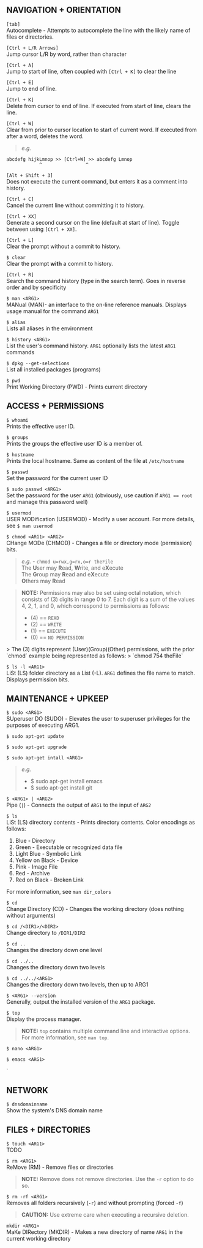 ## NAVIGATION + ORIENTATION<br/>
`[tab]`<br/>
Autocomplete - Attempts to autocomplete the line with the likely name of files or directories.

`[Ctrl + L/R Arrows]`<br/>
Jump cursor L/R by word, rather than character

`[Ctrl + A]`<br/>
Jump to start of line, often coupled with `[Ctrl + K]` to clear the line

`[Ctrl + E]`<br/>
Jump to end of line.

`[Ctrl + K]`<br/>
Delete from cursor to end of line. If executed from start of line, clears the line.

`[Ctrl + W]`<br/>
Clear from prior to cursor location to start of current word. If executed from after a word, deletes the word.<br/>
> _e.g._
```
abcdefg hijkLmnop >> [Ctrl+W] >> abcdefg Lmnop
            ^                ^
```

`[Alt + Shift + 3]`<br/>
Does not execute the current command, but enters it as a comment into history.

`[Ctrl + C]`<br/>
Cancel the current line without committing it to history.

`[Ctrl + XX]`<br/>
Generate a second cursor on the line (default at start of line). Toggle between using `[Ctrl + XX]`.

`[Ctrl + L]`<br/>
Clear the prompt without a commit to history.

`$ clear`<br/>
Clear the prompt **with** a commit to history.

`[Ctrl + R]`<br/>
Search the command history (type in the search term). Goes in reverse order and by specificity

`$ man <ARG1>`<br/>
MANual (MAN)- an interface to the on-line reference manuals. Displays usage manual for the command `ARG1`

`$ alias`<br/>
Lists all aliases in the environment

`$ history <ARG1>`<br/>
List the user's command history. `ARG1` optionally lists the latest `ARG1` commands

`$ dpkg --get-selections`<br/>
List all installed packages (programs)

`$ pwd`<br/>
Print Working Directory (PWD) - Prints current directory

## ACCESS + PERMISSIONS<br/>

`$ whoami`<br/>
Prints the effective user ID.

`$ groups`<br/>
Prints the groups the effective user ID is a member of.

`$ hostname`<br/>
Prints the local hostname. Same as content of the file at `/etc/hostname`

`$ passwd`<br/>
Set the password for the current user ID

`$ sudo passwd <ARG1>`<br/>
Set the password for the user `ARG1` (obviously, use caution if `ARG1 == root` and manage this password well)

`$ usermod`<br/>
USER MODification (USERMOD) - Modify a user account. For more details, see `$ man usermod`

`$ chmod <ARG1> <ARG2>`<br/>
CHange MODe (CHMOD) - Changes a file or directory mode (permission) bits. <br/>
> _e.g._ - `chmod u=rwx,g=rx,o=r theFile` <br/>
> The **U**ser may **R**ead, **W**rite, and e**X**ecute <br/>
> The **G**roup may **R**ead and e**X**ecute <br/>
> **O**thers may **R**ead <br/>

> **NOTE:** Permissions may also be set using octal notation, which consists of (3) digits in range 0 to 7. Each digit is a sum of the values 4, 2, 1, and 0, which correspond to permissions as follows:
> * (4) == `READ`
> * (2) == `WRITE`
> * (1) == `EXECUTE`
> * (0) == `NO PERMISSION`
<a/>
> The (3) digits represent (User)(Group)(Other) permissions, with the prior `chmod` example being represented as follows:
> `chmod 754 theFile`

`$ ls -l <ARG1>`<br/>
LiSt (LS) folder directory as a List (-L). `ARG1` defines the file name to match. Displays permission bits.


## MAINTENANCE + UPKEEP<br/>

`$ sudo <ARG1>`<br/>
SUperuser DO (SUDO) - Elevates the user to superuser privileges for the purposes of executing ARG1.

`$ sudo apt-get update`<br/>

`$ sudo apt-get upgrade`<br/>

`$ sudo apt-get intall <ARG1>`<br/>

> _e.g._
> * $ sudo apt-get install emacs
> * $ sudo apt-get install git

`$ <ARG1> | <ARG2> `<br/>
Pipe (`|`) - Connects the output of `ARG1` to the input of `ARG2`

`$ ls`<br/>
LiSt (LS) directory contents - Prints directory contents. Color encodings as follows:
1. Blue - Directory
2. Green - Executable or recognized data file
3. Light Blue - Symbolic Link
4. Yellow on Black - Device
5. Pink - Image File
6. Red - Archive
7. Red on Black - Broken Link

For more information, see `man dir_colors`

`$ cd`<br/>
Change Directory (CD) - Changes the working directory (does nothing without arguments)

`$ cd /<DIR1>/<DIR2>`<br/>
Change directory to `/DIR1/DIR2`

`$ cd ..`<br/>
Changes the directory down one level

`$ cd ../..`<br/>
Changes the directory down two levels

`$ cd ../../<ARG1>`<br/>
Changes the directory down two levels, then up to ARG1

`$ <ARG1> --version`<br/>
Generally, output the installed version of the `ARG1` package.

`$ top`<br/>
Display the process manager.
> **NOTE:** `top` contains multiple command line and interactive options. For more information, see `man top`.

`$ nano <ARG1>`

`$ emacs <ARG1>`

`



## NETWORK<br/>
`$ dnsdomainname`<br/>
Show the system's DNS domain name


## FILES + DIRECTORIES<br/>
`$ touch <ARG1>`<br/>
TODO

`$ rm <ARG1>`<br/>
ReMove (RM) - Remove files or directories
> **NOTE:** Remove does not remove directories. Use the `-r` option to do so.

`$ rm -rf <ARG1>`<br/>
Removes all folders recursively (`-r`) and without prompting (forced `-f`)
> **CAUTION:** Use extreme care when executing a recursive deletion.

`mkdir <ARG1>`<br/>
MaKe DIRectory (MKDIR) - Makes a new directory of name `ARG1` in the current working directory
